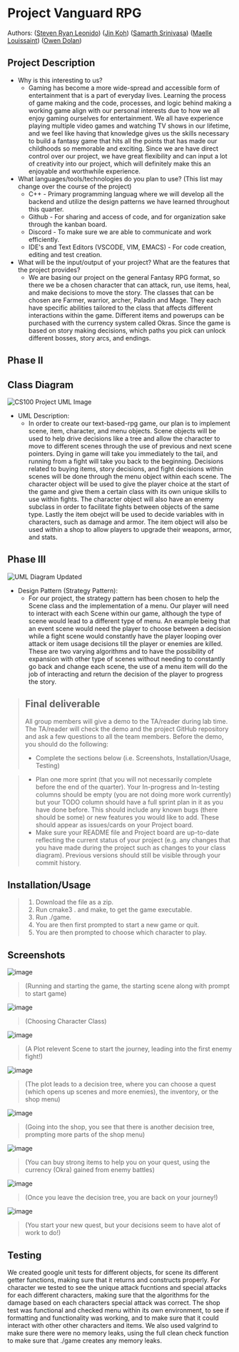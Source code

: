 # Project Vanguard RPG
 
 Authors: \([Steven Ryan Leonido](https://github.com/SRaionido)\) ([Jin Koh](https://github.com/jkoh006)\) ([Samarth Srinivasa](https://github.com/SamarthSrinivasa)\) ([Maelle Louissaint](https://github.com/markie-bit)\) ([Owen Dolan](https://github.com/OwenDolan)\)

## Project Description
* Why is this interesting to us?
  * Gaming has become a more wide-spread and accessible form of entertainment that is a part of everyday lives. Learning the process of game making and the code, processes, and logic behind making a working game align with our personal interests due to how we all enjoy gaming ourselves for entertainment. We all have experience playing multiple video games and watching TV shows in our lifetime, and we feel like having that knowledge gives us the skills necessary to build a fantasy game that hits all the points that has made our childhoods so memorable and exciting. Since we are have direct control over our project, we have great flexibility and can input a lot of creativity into our project, which will definitely make this an enjoyable and worthwhile experience.
 * What languages/tools/technologies do you plan to use? (This list may change over the course of the project)
   * C++ - Primary programming languag where we will develop all the backend and utilize the design patterns we have learned throughout this quarter.
   * Github - For sharing and access of code, and for organization sake through the kanban board.
   * Discord - To make sure we are able to communicate and work efficiently.
   * IDE's and Text Editors (VSCODE, VIM, EMACS) - For code creation, editing and test creation.
* What will be the input/output of your project? What are the features that the project provides?
  * We are basing our project on the general Fantasy RPG format, so there we be a chosen character that can attack, run, use items, heal, and make decisions to move the story. The classes that can be chosen are Farmer, warrior, archer, Paladin and Mage. They each have specific abilities tailored to the class that affects different interactions within the game. Different items and powerups can be purchased with the currency system called Okras. Since the game is based on story making decisions, which paths you pick can unlock different bosses, story arcs, and endings.

 ## Phase II

## Class Diagram

![CS100 Project UML Image](https://user-images.githubusercontent.com/97153990/153325250-e474db5c-80ea-442e-a02d-e314b563294d.png)

* UML Description:
  * In order to create our text-based-rpg game, our plan is to implement scene, item, character, and menu objects. Scene objects will be used to help drive decisions like a tree and allow the character to move to different scenes through the use of previous and next scene pointers. Dying in game will take you immediately to the tail, and running from a fight will take you back to the beginning. Decisions related to buying items, story decisions, and fight decisions within scenes will be done through the menu object within each scene. The character object will be used to give the player choice at the start of the game and give them a certain class with its own unique skills to use within fights. The character object will also have an enemy subclass in order to facilitate fights between objects of the same type. Lastly the item obejct will be used to decide variables with in characters, such as damage and armor. The item object will also be used within a shop to allow players to upgrade their weapons, armor, and stats.
 
 ## Phase III
 
 ![UML Diagram Updated](https://user-images.githubusercontent.com/97153990/155442687-73e74da2-1143-4f84-8881-1eefd97da8db.png)

 
* Design Pattern (Strategy Pattern):
  * For our project, the strategy pattern has been chosen to help the Scene class and the implementation of a menu. Our player will need to interact with each Scene within our game, although the type of scene would lead to a different type of menu. An example being that an event scene would need the player to choose between a decision while a fight scene would constantly have the player looping over attack or item usage decisions till the player or enemies are killed. These are two varying algorithms and to have the possibility of expansion with other type of scenes without needing to constantly go back and change each scene, the use of a menu item will do the job of interacting and return the decision of the player to progress the story.

 
 > ## Final deliverable
 > All group members will give a demo to the TA/reader during lab time. The TA/reader will check the demo and the project GitHub repository and ask a few questions to all the team members. 
 > Before the demo, you should do the following:
 > * Complete the sections below (i.e. Screenshots, Installation/Usage, Testing)

>
 > * Plan one more sprint (that you will not necessarily complete before the end of the quarter). Your In-progress and In-testing columns should be empty (you are not doing more work currently) but your TODO column should have a full sprint plan in it as you have done before. This should include any known bugs (there should be some) or new features you would like to add. These should appear as issues/cards on your Project board.
 > * Make sure your README file and Project board are up-to-date reflecting the current status of your project (e.g. any changes that you have made during the project such as changes to your class diagram). Previous versions should still be visible through your commit history. 
 
 ## Installation/Usage
 >  1. Download the file as a zip.
 >  2. Run cmake3 . and make, to get the game executable. 
 >  3. Run ./game.
 >  4. You are then first prompted to start a new game or quit.
 >  5. You are then prompted to choose which character to play.
 >  
 ## Screenshots
![image](https://user-images.githubusercontent.com/78832934/157957876-fa6ede8b-fec3-4ad0-9a6d-94604aca3fef.png)
>(Running and starting the game, the starting scene along with prompt to start game)

![image](https://user-images.githubusercontent.com/78832934/157957883-07d57ca8-f412-4e94-a931-771d322aca2c.png)
>(Choosing Character Class)

![image](https://user-images.githubusercontent.com/78832934/157957896-687d22b6-4ff8-4f00-b7dd-7eb50a0a99bd.png)
>(A Plot relevent Scene to start the journey, leading into the first enemy fight!)

![image](https://user-images.githubusercontent.com/78832934/157957916-85aedae9-d737-4ff5-a6ff-939787726d40.png)
> (The plot leads to a decision tree, where you can choose a quest (which opens up scenes and more enemies), the inventory, or the shop menu)

![image](https://user-images.githubusercontent.com/78832934/157957933-1269ba04-4a81-482a-bc73-1d8906872c88.png)
>(Going into the shop, you see that there is another decision tree, prompting more parts of the shop menu)

![image](https://user-images.githubusercontent.com/78832934/157957941-7ec2374c-9799-4956-8260-b31b89997546.png)
> (You can buy strong items to help you on your quest, using the currency (Okra) gained from enemy battles)

![image](https://user-images.githubusercontent.com/78832934/157957983-8db0687d-2f26-4774-b7ce-5844fd771666.png)
> (Once you leave the decision tree, you are back on your journey!)

![image](https://user-images.githubusercontent.com/78832934/157957996-ba67aa9a-d77a-45df-8b9e-233b056f2c31.png)
>(You start your new quest, but your decisions seem to have alot of work to do!)



 

 ## Testing
We created google unit tests for different objects, for scene its different getter functions, making sure that it returns and constructs properly. For character we  tested to see the unique attack fucntions and special attacks for each different characters, making sure that the algorithms for the damage based on each characters special attack was correct. The shop test was functional and checked menu within its own environment, to see if formatting and functionality was working, and to make sure that it could interact with other other characters and items. We also used valgrind to make sure there were no memory leaks, using the full clean check function to make sure that ./game creates any memory leaks. 

 
